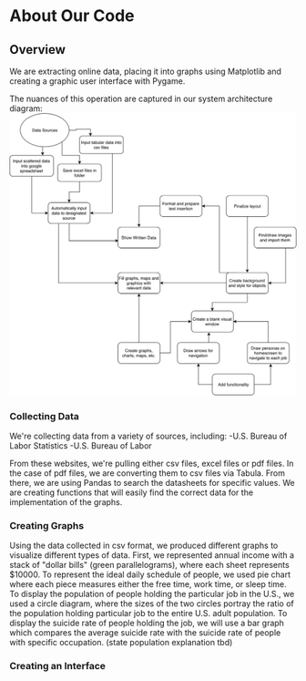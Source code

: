 # About Our Code

## Overview
We are extracting online data, placing it into graphs using Matplotlib and creating a graphic user interface with Pygame.

The nuances of this operation are captured in our system architecture diagram:
![](improved_system_architecture-1.png)

### Collecting Data
We're collecting data from a variety of sources, including:
-U.S. Bureau of Labor Statistics
-U.S. Bureau of Labor

From these websites, we're pulling either csv files, excel files or pdf files. In the case of pdf files, we are converting them to csv files via Tabula.
From there, we are using Pandas to search the datasheets for specific values. We are creating functions that will easily find the correct data for the implementation of the graphs.

### Creating Graphs
Using the data collected in csv format, we produced different graphs to visualize different types of data.
First, we represented annual income with a stack of "dollar bills" (green parallelograms), where each sheet represents $10000.
To represent the ideal daily schedule of people, we used pie chart where each piece measures either the free time, work time, or sleep time.
To display the population of people holding the particular job in the U.S., we used a circle diagram, where the sizes of the two circles portray the ratio of the population holding particular job to the entire U.S. adult population.
To display the suicide rate of people holding the job, we will use a bar graph which compares the average suicide rate with the suicide rate of people with specific occupation.
(state population explanation tbd)




### Creating an Interface

